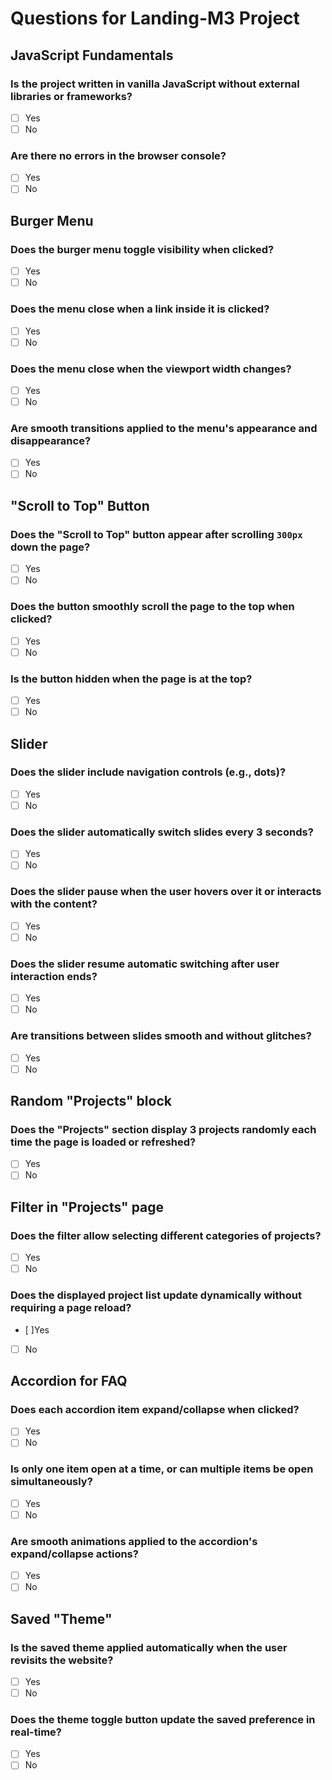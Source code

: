 # Questions for Landing-M3 Project

## JavaScript Fundamentals

### Is the project written in vanilla JavaScript without external libraries or frameworks?

- [ ] Yes
- [ ] No

### Are there no errors in the browser console?

- [ ] Yes
- [ ] No

## Burger Menu

### Does the burger menu toggle visibility when clicked?

- [ ] Yes
- [ ] No

### Does the menu close when a link inside it is clicked?

- [ ] Yes
- [ ] No

### Does the menu close when the viewport width changes?

- [ ] Yes
- [ ] No

### Are smooth transitions applied to the menu's appearance and disappearance?

- [ ] Yes
- [ ] No

## "Scroll to Top" Button

### Does the "Scroll to Top" button appear after scrolling `300px` down the page?

- [ ] Yes
- [ ] No

### Does the button smoothly scroll the page to the top when clicked?

- [ ] Yes
- [ ] No

### Is the button hidden when the page is at the top?

- [ ] Yes
- [ ] No

## Slider

### Does the slider include navigation controls (e.g., dots)?

- [ ] Yes
- [ ] No

### Does the slider automatically switch slides every 3 seconds?

- [ ] Yes
- [ ] No

### Does the slider pause when the user hovers over it or interacts with the content?

- [ ] Yes
- [ ] No

### Does the slider resume automatic switching after user interaction ends?

- [ ] Yes
- [ ] No

### Are transitions between slides smooth and without glitches?

- [ ] Yes
- [ ] No

## Random "Projects" block

### Does the "Projects" section display 3 projects randomly each time the page is loaded or refreshed?

- [ ] Yes
- [ ] No

## Filter in "Projects" page

### Does the filter allow selecting different categories of projects?

- [ ] Yes
- [ ] No

### Does the displayed project list update dynamically without requiring a page reload?

- [ ]Yes
- [ ] No

## Accordion for FAQ

### Does each accordion item expand/collapse when clicked?

- [ ] Yes
- [ ] No

### Is only one item open at a time, or can multiple items be open simultaneously?

- [ ] Yes
- [ ] No

### Are smooth animations applied to the accordion's expand/collapse actions?

- [ ] Yes
- [ ] No

## Saved "Theme"

### Is the saved theme applied automatically when the user revisits the website?

- [ ] Yes
- [ ] No

### Does the theme toggle button update the saved preference in real-time?

- [ ] Yes
- [ ] No
